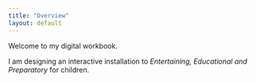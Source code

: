```yaml
---
title: "Overview"
layout: default
---
```


Welcome to my digital workbook.

I am designing an interactive installation to *Entertaining, Educational and Preparatory* for children.
